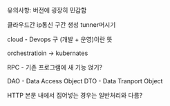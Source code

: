유의사항: 버전에 굉장히 민감함

클라우드간 ip통신 구간 생성 tunner머시기

cloud - Devops
구 (개발 + 운영)이란 뜻

orchestratioin -> kubernates

RPC - 기존 프로그램에 새 기능 얹기?

DAO - Data Access Object
DTO - Data Tranport Object

HTTP 본문 내에서 집어넣는 경우는 일반처리와 다름?